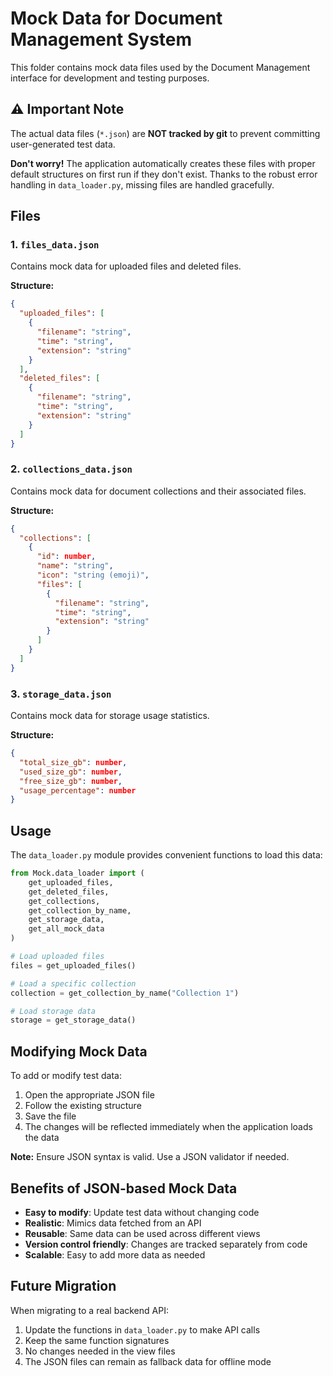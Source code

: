 # Mock Data for Document Management System

This folder contains mock data files used by the Document Management interface for development and testing purposes.

## ⚠️ Important Note

The actual data files (`*.json`) are **NOT tracked by git** to prevent committing user-generated test data. 

**Don't worry!** The application automatically creates these files with proper default structures on first run if they don't exist. Thanks to the robust error handling in `data_loader.py`, missing files are handled gracefully.

## Files

### 1. `files_data.json`
Contains mock data for uploaded files and deleted files.

**Structure:**
```json
{
  "uploaded_files": [
    {
      "filename": "string",
      "time": "string",
      "extension": "string"
    }
  ],
  "deleted_files": [
    {
      "filename": "string",
      "time": "string",
      "extension": "string"
    }
  ]
}
```

### 2. `collections_data.json`
Contains mock data for document collections and their associated files.

**Structure:**
```json
{
  "collections": [
    {
      "id": number,
      "name": "string",
      "icon": "string (emoji)",
      "files": [
        {
          "filename": "string",
          "time": "string",
          "extension": "string"
        }
      ]
    }
  ]
}
```

### 3. `storage_data.json`
Contains mock data for storage usage statistics.

**Structure:**
```json
{
  "total_size_gb": number,
  "used_size_gb": number,
  "free_size_gb": number,
  "usage_percentage": number
}
```

## Usage

The `data_loader.py` module provides convenient functions to load this data:

```python
from Mock.data_loader import (
    get_uploaded_files,
    get_deleted_files,
    get_collections,
    get_collection_by_name,
    get_storage_data,
    get_all_mock_data
)

# Load uploaded files
files = get_uploaded_files()

# Load a specific collection
collection = get_collection_by_name("Collection 1")

# Load storage data
storage = get_storage_data()
```

## Modifying Mock Data

To add or modify test data:

1. Open the appropriate JSON file
2. Follow the existing structure
3. Save the file
4. The changes will be reflected immediately when the application loads the data

**Note:** Ensure JSON syntax is valid. Use a JSON validator if needed.

## Benefits of JSON-based Mock Data

- **Easy to modify**: Update test data without changing code
- **Realistic**: Mimics data fetched from an API
- **Reusable**: Same data can be used across different views
- **Version control friendly**: Changes are tracked separately from code
- **Scalable**: Easy to add more data as needed

## Future Migration

When migrating to a real backend API:

1. Update the functions in `data_loader.py` to make API calls
2. Keep the same function signatures
3. No changes needed in the view files
4. The JSON files can remain as fallback data for offline mode
